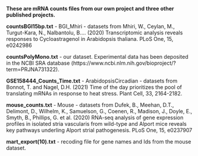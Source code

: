 <b>These are mRNA counts files from our own project and three other published projects.</b>

<p><b>
  countsBGI15bp.txt</b> - BGI_Mhiri - datasets from Mhiri, W., Ceylan, M., Turgut-Kara, N., Nalbantolu, B....  (2020) Transcriptomic analysis reveals responses to Cycloastragenol in Arabidopsis thaliana. PLoS One, 15, e0242986
<p><b>
  countsPolyMono.txt</b> - our dataset. Experimental data has been deposited in the NCBI SRA database (https://www.ncbi.nlm.nih.gov/bioproject/?term=PRJNA731322).
<p><b> GSE158444_Counts_Time.txt</b> - ArabidopsisCircadian - datasets from Bonnot, T. and Nagel, D.H. (2021) Time of the day prioritizes the pool of translating mRNAs in response to heat stress. Plant Cell, 33, 2164-2182.
<p><b>mouse_counts.txt</b> - Mouse - datasets from Dufek, B., Meehan, D.T., Delimont, D., Wilhelm, K., Samuelson, G., Coenen, R., Madison, J., Doyle, E., Smyth, B., Phillips, G. et al. (2020) RNA-seq analysis of gene expression profiles in isolated stria vascularis from wild-type and Alport mice reveals key pathways underling Alport strial pathogenesis. PLoS One, 15, e0237907
<p><b>mart_export(10).txt</b> - recoding file for gene names and Ids from the mouse dataset.


